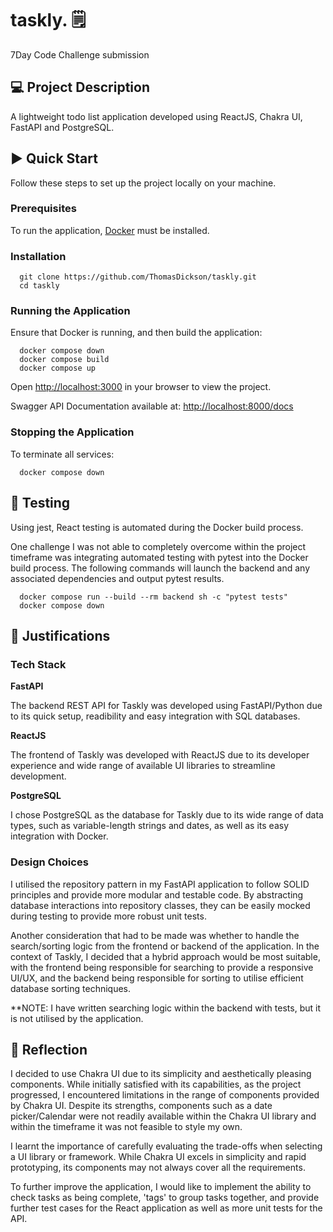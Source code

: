 # taskly. 🗒️
7Day Code Challenge submission

## 💻 Project Description

A lightweight todo list application developed using ReactJS, Chakra UI, FastAPI and PostgreSQL. 

## ▶️ Quick Start

Follow these steps to set up the project locally on your machine.

### Prerequisites

To run the application, [Docker](https://docs.docker.com/engine/install/) must be installed. 

### Installation

```
  git clone https://github.com/ThomasDickson/taskly.git
  cd taskly
```
### Running the Application

Ensure that Docker is running, and then build the application:

```
  docker compose down
  docker compose build
  docker compose up
```

Open <http://localhost:3000> in your browser to view the project.

Swagger API Documentation available at: <http://localhost:8000/docs>

### Stopping the Application

To terminate all services:

```
  docker compose down
```

## 🧪 Testing

Using jest, React testing is automated during the Docker build process.

One challenge I was not able to completely overcome within the project timeframe was integrating automated testing with pytest into the Docker build process. The following commands will launch the backend and any associated dependencies and output pytest results.


```
  docker compose run --build --rm backend sh -c "pytest tests"
  docker compose down
```

## 📝 Justifications

### Tech Stack

**FastAPI**

The backend REST API for Taskly was developed using FastAPI/Python due to its quick setup, readibility and easy integration with SQL databases. 

**ReactJS**

The frontend of Taskly was developed with ReactJS due to its developer experience and wide range of available UI libraries to streamline development.

**PostgreSQL**

I chose PostgreSQL as the database for Taskly due to its wide range of data types, such as variable-length strings and dates, as well as its easy integration with Docker.

### Design Choices

I utilised the repository pattern in my FastAPI application to follow SOLID principles and provide more modular and testable code. By abstracting database interactions into repository classes, they can be easily mocked during testing to provide more robust unit tests. 

Another consideration that had to be made was whether to handle the search/sorting logic from the frontend or backend of the application. In the context of Taskly, I decided that a hybrid approach would be most suitable, with the frontend being responsible for searching to provide a responsive UI/UX, and the backend being responsible for sorting to utilise efficient database sorting techniques.

**NOTE: I have written searching logic within the backend with tests, but it is not utilised by the application.

## 💭 Reflection

I decided to use Chakra UI due to its simplicity and aesthetically pleasing components. While initially satisfied with its capabilities, as the project progressed, I encountered limitations in the range of components provided by Chakra UI. Despite its strengths, components such as a date picker/Calendar were not readily available within the Chakra UI library and within the timeframe it was not feasible to style my own.

I learnt the importance of carefully evaluating the trade-offs when selecting a UI library or framework. While Chakra UI excels in simplicity and rapid prototyping, its components may not always cover all the requirements.

To further improve the application, I would like to implement the ability to check tasks as being complete, 'tags' to group tasks together, and provide further test cases for the React application as well as more unit tests for the API.




